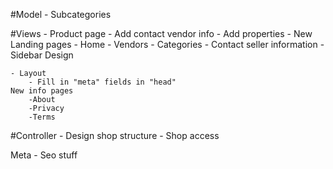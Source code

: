 #Model
	- Subcategories

#Views
	- Product page
		- Add contact vendor info
		- Add properties
	- New Landing pages
		- Home
		- Vendors
		- Categories
	- Contact seller information
	- Sidebar Design

	- Layout
		- Fill in "meta" fields in "head"
	New info pages
		-About
		-Privacy
		-Terms	

#Controller
	- Design shop structure
	- Shop access 

Meta
	- Seo stuff